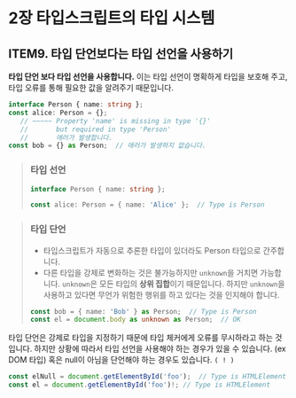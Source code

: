 # 2장 타입스크립트의 타입 시스템

## ITEM9. 타입 단언보다는 타입 선언을 사용하기

**타입 단언 보다 타입 선언을 사용합니다.** 이는 타입 선언이 명확하게 타입을 보호해 주고, 타입 오류를 통해 필요한 값을 알려주기 때문입니다. 

```ts
interface Person { name: string };
const alice: Person = {};
   // ~~~~~ Property 'name' is missing in type '{}'
   //       but required in type 'Person'
   //       애러가 발생합니다.
const bob = {} as Person;  // 애러가 발생하지 앖습니다.
```



> ### 타입 선언 
>```ts
>interface Person { name: string };
>
>const alice: Person = { name: 'Alice' };  // Type is Person
>```


> ### 타입 단언
> - 타입스크립트가 자동으로 추론한 타입이 있더라도 Person 타입으로 간주합니다.
> - 다른 타입을 강제로 변화하는 것은 불가능하지만 `unknown`을 거치면 가능합니다. `unknown`은 모든 타입의 **상위 집합**이기 때문입니다. 하지만  `unknown`을 사용하고 있다면 무언가 위험한 행위를 하고 있다는 것을 인지해야 합니다.
>```ts
> const bob = { name: 'Bob' } as Person;  // Type is Person
> const el = document.body as unknown as Person;  // OK
>```






타입 단언은 강제로 타입을 지정하기 때문에 타입 체커에게 오류를 무시하라고 하는 것입니다. 하지만 상황에 따라서 타입 선언을 사용해야 하는 경우가 있을 수 있습니다. (ex DOM 타입) 혹은 null이 아님을 단언해야 하는 경우도 있습니다. `( ! )`

```ts
const elNull = document.getElementById('foo');  // Type is HTMLElement | null
const el = document.getElementById('foo')!; // Type is HTMLElement
```